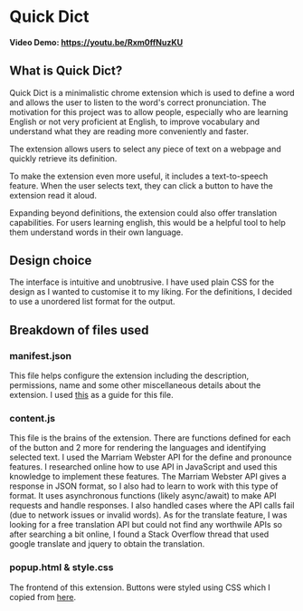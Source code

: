 # Quick Dict
#### Video Demo:  https://youtu.be/Rxm0ffNuzKU

## What is Quick Dict?

Quick Dict is a minimalistic chrome extension which is used to define a word and allows the user to listen to the word's correct pronunciation. The motivation for this project was to allow people, especially who are learning English or not very proficient at English, to improve vocabulary and understand what they are reading more conveniently and faster.

The extension allows users to select any piece of text on a webpage and quickly retrieve its definition.

To make the extension even more useful, it includes a text-to-speech feature. When the user selects text, they can click a button to have the extension read it aloud.

Expanding beyond definitions, the extension could also offer translation capabilities. For users learning english, this would be a helpful tool to help them understand words in their own language.

## Design choice
The interface is intuitive and unobtrusive. I have used plain CSS for the design as I wanted to customise it to my liking. For the definitions, I decided to use a unordered list format for the output. 

## Breakdown of files used

### manifest.json
This file helps configure the extension including the description, permissions, name and some other miscellaneous details about the extension. I used [this](https://developer.chrome.com/docs/extensions/get-started) as a guide for this file. 

### content.js
This file is the brains of the extension. There are functions defined for each of the button and 2 more for rendering the languages and identifying selected text. I used the Marriam Webster API for the define and pronounce features. I researched online how to use API in JavaScript and used this knowledge to implement these features. The Marriam Webster API gives a response in JSON format, so I also had to learn to work with this type of format. It uses asynchronous functions (likely async/await) to make API requests and handle responses. I also handled cases where the API calls fail (due to network issues or invalid words).
As for the translate feature, I was looking for a free translation API but could not find any worthwile APIs so after searching a bit online, I found a Stack Overflow thread that used google translate and jquery to obtain the translation.

### popup.html & style.css
The frontend of this extension. Buttons were styled using CSS which I copied from [here](https://getcssscan.com/css-buttons-examples).



